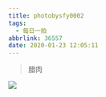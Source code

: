 ```yaml
---
title: photobysfy0002
tags:
  - 每日一拍
abbrlink: 36557
date: 2020-01-23 12:05:11
---
```


> 腊肉

![](https://raw.githubusercontent.com/SFY-123/PicBed/master/img/WechatIMG10.jpeg)





